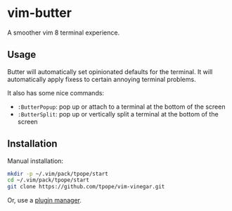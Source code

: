 # vim-butter

A smoother vim 8 terminal experience.

## Usage

Butter will automatically set opinionated defaults for the terminal.
It will automatically apply fixess to certain annoying terminal problems.

It also has some nice commands:
- `:ButterPopup`: pop up or attach to a terminal at the bottom of the screen
- `:ButterSplit`: pop up or vertically split a terminal at the bottom of the screen

## Installation

Manual installation:

```bash
mkdir -p ~/.vim/pack/tpope/start
cd ~/.vim/pack/tpope/start
git clone https://github.com/tpope/vim-vinegar.git
```

Or, use a [plugin manager](https://github.com/search?q=vim+plugin+manager).
